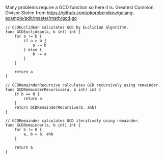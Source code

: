 Many problems require a GCD function so here it is. Greatest Common Divisor
Stolen from https://github.com/pkorobeinikov/golang-example/edit/master/math/gcd.go

```
// GCDEuclidean calculates GCD by Euclidian algorithm.
func GCDEuclidean(a, b int) int {
	for a != b {
		if a > b {
			a -= b
		} else {
			b -= a
		}
	}

	return a
}

// GCDRemainderRecursive calculates GCD recursively using remainder.
func GCDRemainderRecursive(a, b int) int {
	if b == 0 {
		return a
	}
	return GCDRemainderRecursive(b, a%b)
}

// GCDRemainder calculates GCD iteratively using remainder.
func GCDRemainder(a, b int) int {
	for b != 0 {
		a, b = b, a%b
	}

	return a
}

```